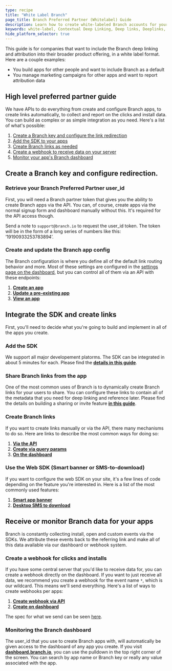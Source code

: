```yaml
---
type: recipe
title: "White Label Branch"
page_title: Branch Preferred Partner (Whitelabel) Guide
description: Learn how to create white-labeled Branch accounts for your customers.  Give your clients best-in-class deep linking while keeping your branding intact! 
keywords: white-label, Contextual Deep Linking, Deep links, Deeplinks, Deep Linking, Deeplinking, Deferred Deep Linking, Deferred Deeplinking, Google App Indexing, Google App Invites, Apple Universal Links, Apple Spotlight Search, Facebook App Links, AppLinks, Deepviews, Deep views
hide_platform_selector: true
---
```


This guide is for companies that want to include the Branch deep linking and attribution into their broader product offering, in a white label format. Here are a couple examples:

- You build apps for other people and want to include Branch as a default
- You manage marketing campaigns for other apps and want to report attribution data

## High level preferred partner guide

We have APIs to do everything from create and configure Branch apps, to create links automatically, to collect and report on the clicks and install data. You can build as complex or as simple integration as you need. Here's a list of what's possible:

1. [Create a Branch key and configure the link redirection](#create-a-branch-key-and-configure-redirection)
2. [Add the SDK to your apps](#add-the-sdk)
3. [Create Branch links as needed](#share-branch-links-from-the-app)
4. [Create a webhook to receive data on your server](#create-a-webhook-for-clicks-and-installs)
5. [Monitor your app's Branch dashboard](#monitoring-the-branch-dashboard)

## Create a Branch key and configure redirection.

### Retrieve your Branch Preferred Partner user_id

First, you will need a Branch partner token that gives you the ability to create Branch apps via the API. You can, of course, create apps via the normal signup form and dashboard manually without this. It's required for the API access though.

Send a note to `support@branch.io` to request the user_id token. The token will be in the form of a long series of numbers like this: ‘19190933253783894’.

### Create and update the Branch app config

The Branch configuration is where you define all of the default link routing behavior and more. Most of these settings are configured in the [settings page on the dashboard](https://dashboard.branch.io/#/settings), but you can control all of them via an API with these endpoints:

1. **[Create an app](https://dev.branch.io/references/http_api/#creating-a-new-branch-app-config)**
2. **[Update a pre-existing app](https://dev.branch.io/references/http_api/#updating-a-branch-app-config)**
3. **[View an app](https://dev.branch.io/references/http_api/#creating-a-new-branch-app-config)**

## Integrate the SDK and create links

First, you'll need to decide what you're going to build and implement in all of the apps you create. 

### Add the SDK

We support all major developement platorms. The SDK can be integrated in about 5 minutes for each. Please find the **[details in this guide](/recipes/add_the_sdk/)**.

### Share Branch links from the app

One of the most common uses of Branch is to dynamically create Branch links for your users to share. You can configure these links to contain all of the metadata that you need for deep linking and reference later. Please find the details on building a sharing or invite feature **[in this guide](/recipes/content_sharing/)**.

### Create Branch links

If you want to create links manually or via the API, there many mechanisms to do so. Here are links to describe the most common ways for doing so:

1. **[Via the API](/link_creation_guide/#http-api)**
2. **[Create via query params](/link_creation_guide/#appending-query-parameters)**
3. **[On the dashboard](/link_creation_guide/#dashboard)**

### Use the Web SDK (Smart banner or SMS-to-download)

If you want to configure the web SDK on your site, it's a few lines of code depending on the feature you're interested in. Here is a list of the most commonly used features:

1. **[Smart app banner](/recipes/app_download_banner/)**
2. **[Desktop SMS to download](/recipes/text_me_the_app_page/)**

## Receive or monitor Branch data for your apps

Branch is constantly collecting install, open and custom events via the SDKs. We attribute these events back to the referring link and make all of this data available via our dashboard or webhook system.

### Create a webhook for clicks and installs

If you have some central server that you'd like to receive data for, you can create a webhook directly on the dashboard. If you want to just receive all data, we recommend you create a webhook for the event name `*`, which is our wildcard. This means we'll send everything. Here's a list of ways to create webhooks per apps:

1. **[Create webhook via API](/references/http_api/#creating-a-dynamic-reward-rule)**
1. **[Create on dashboard](/recipes/webhooks_and_exporting_data/#register-webhook-on-dashboard)**

The spec for what we send can be seen [here](/recipes/webhooks_and_exporting_data/#webhook-syntax-specification).

### Monitoring the Branch dashboard

The user_id that you use to create Branch apps with, will automatically be given access to the dashboard of any app you create. If you visit **[dashboard.branch.io](https://dashboard.branch.io)**, you can use the pulldown in the top right corner of the screen. You can search by app name or Branch key or really any value associated with the app.
